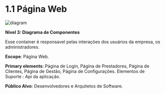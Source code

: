 # 1.1 Página Web

![diagram](https://www.plantuml.com/plantuml/svg/0/hLIzRjim4DuD-1skdcn4ZPTCdUAeRdxW94Rj8EXadAcpGe2w4tYKqwBemnGPWZv0bguU-be59JkrqnXTEWay7h_xVYWUQq0VgiArMsyi6rTb17SXbFgkt_TuVvZRS5VDAoLlX0DnE3HIz37p5ddfghBgfqTlnmuvt5oE-Wu3QUYdHxDKYb8uzfSrUBir6dowlfdERi-dPxFHy7HuzRxRY_LKEA1byhCJgJX3_wLxJ_C4EkFLzzmomYtDExslxHO0m3DirqbkUQih8nZ5KYU1pjdqSWG7a4ucS00NayvhRRsNW3bvOcDnx4a3Pk99TyzjRUmPShg6W47fPOchnzM3933yR5obgmS1WXDaMn07YO3b5k1UEgcpnA7XWh-UrbmsrVz3n6pGNc6X0INPjY6MLW-oP_8vByGNSU8JAH0CDM2m6gn11PMv9n3WrOzSZ9K4Z1Hn-RCWBxfD9TbKNnWLbqf-QLUFaa3kSM5DSz8JPuqa1HHmmhb09X2eAENmRsbLi6utu5HuOVFAhzd_uoQLw14sANb01RDxFcwYrSX1hGOgSArtYKuy69bxp295tL9TaZV4eKBNQ0h4TNfGaaEW8bg1G431r9g-xVn2NInjqXcCpo53mD9PqsGVUL_W4kFtWtWcGv7mec9ZXT7P3BF6MrcG3-YVFQwBmIDhAJvGdGQgOaus9aP0RAGWpb2XMugFjiGsqNsfzQ16KN7Ms3YAL4d_3EnkpEZL0jkjZ-IQ5o6AWywDOfFCTDo_c5nVnQPZugn-Pdu3)

**Nível 3: Diagrama de Componentes**

Esse container é responsavel pelas interações dos usuários da empresa, os administradores.

**Escope**: Página Web.

**Primary elements**: Página de Login, Página de Prestadores, Página de Clientes, Página de Gestão, Página de Configurações. 
Elementos de Suporte : Api da aplicação.

**Público Alvo**: Desenvolvedores e Arquitetos de Software.